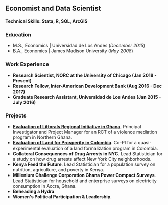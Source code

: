 ## Economist and Data Scientist

#### Technical Skills: Stata, R, SQL, ArcGIS

### Education
- M.S., Economics	| Universidad de Los Andes (_December 2015_)	 			        		
- B.A., Economics | James Madison University (_May 2008_)

### Work Experience
- **Research Scientist, NORC at the University of Chicago (Jan 2018 - Present)**
- **Research Fellow, Inter-American Development Bank (Aug 2016 - Dec 2017)**
- **Graduate Research Assistant, Universidad de Los Andes (Jan 2015 - July 2016)**

### Projects
- [**Evaluation of Littorals Regional Initiative in Ghana**](https://glhaugan.github.io/LRI/). Principal Investigator and Project Manager for an RCT of a violence mediation program in Northern Ghana.
- [**Evaluation of Land for Prosperity in Colombia**](https://glhaugan.github.io/LfP/). Co-PI for a quasi-experimental evaluation of a land formalization program in Colombia.
- **Collateral Consequences of Drug Arrests in NYC**. Lead Statistician for a study on how drug arrests affect New York City neighborhoods.
- **Kenya Feed the Future**. Lead Statistician for a population survey on nutrition, agriculture, and poverty in Kenya.
- **Millenium Challenge Corporation Ghana Power Compact Surveys**. Lead Statistician for household and enterprise surveys on electricity consumption in Accra, Ghana.
- **Beheading a Hydra**. 
- **Women's Political Participation & Leadership**. 


